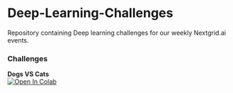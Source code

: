 # Deep-Learning-Challenges

Repository containing Deep learning challenges for our weekly Nextgrid.ai events.

### Challenges

**Dogs VS Cats**  
[![Open In Colab](https://colab.research.google.com/assets/colab-badge.svg)](https://colab.research.google.com/github/nextgrid/Deep-Learning-Challenges/blob/master/week1_dogs-vs-cats/dog_vs_cat.ipynb)
